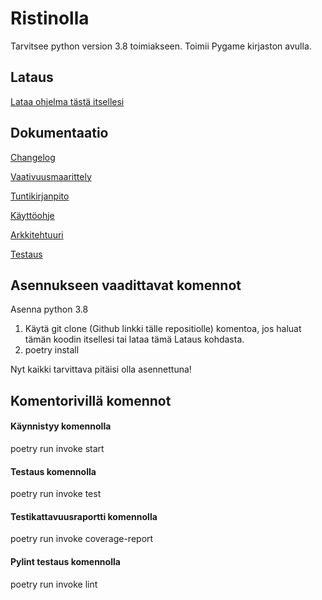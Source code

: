 # Ristinolla

Tarvitsee python version 3.8 toimiakseen.
Toimii Pygame kirjaston avulla.

## Lataus

[Lataa ohjelma tästä itsellesi](https://github.com/TatuSorjonen/ot-harjoitustyo/releases/tag/v1.0.0)

## Dokumentaatio

[Changelog](https://github.com/TatuSorjonen/ot-harjoitustyo/blob/main/maarittelydokumentti/changelog.md)

[Vaativuusmaarittely](https://github.com/TatuSorjonen/ot-harjoitustyo/blob/main/maarittelydokumentti/vaatimusmaarittely.md)

[Tuntikirjanpito](https://github.com/TatuSorjonen/ot-harjoitustyo/blob/main/maarittelydokumentti/tuntikirjanpito.md)

[Käyttöohje](https://github.com/TatuSorjonen/ot-harjoitustyo/blob/main/maarittelydokumentti/kayttoohje.md)

[Arkkitehtuuri](https://github.com/TatuSorjonen/ot-harjoitustyo/blob/main/maarittelydokumentti/arkkitehtuuri.md)

[Testaus](https://github.com/TatuSorjonen/ot-harjoitustyo/blob/main/maarittelydokumentti/testaus.md)

## Asennukseen vaadittavat komennot

Asenna python 3.8

1. Käytä git clone (Github linkki tälle repositiolle) komentoa, jos haluat tämän koodin itsellesi tai lataa tämä Lataus kohdasta.
2. poetry install

Nyt kaikki tarvittava pitäisi olla asennettuna!

## Komentorivillä komennot

#### Käynnistyy komennolla 

poetry run invoke start

#### Testaus komennolla

poetry run invoke test

#### Testikattavuusraportti komennolla

poetry run invoke coverage-report

#### Pylint testaus komennolla

poetry run invoke lint
